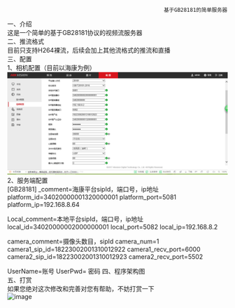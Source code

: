                                                       基于GB28181的简单服务器
一、介绍  
这是一个简单的基于GB28181协议的视频流服务器  
二、推流格式  
目前只支持H264裸流，后续会加上其他流格式的推流和直播  
三、配置  
1、相机配置（目前以海康为例）  
![image](https://github.com/wanghonggao007/GB28181/blob/master/x64/Release/haikangconfig.PNG)  
2、服务端配置  
[GB28181]
_comment=海康平台sipId，端口号，ip地址
platform_id=34020000001320000001
platform_port=5081
platform_ip=192.168.8.64

Local_comment=本地平台sipId，端口号，ip地址
local_id=34020000002000000001
local_port=5082
local_ip=192.168.8.2

camera_comment=摄像头数目，sipId
camera_num=1
camera1_sip_id=18223002001310012922
camera1_recv_port=6000
camera2_sip_id=18223002001310012923
camera2_recv_port=5502

UserName=账号
UserPwd= 密码
四、程序架构图  
五、打赏  
如果您绝对这次修改和完善对您有帮助，不妨打赏一下  
![image](http://osijiy9i7.bkt.clouddn.com/%E6%94%AF%E4%BB%98.PNG)
